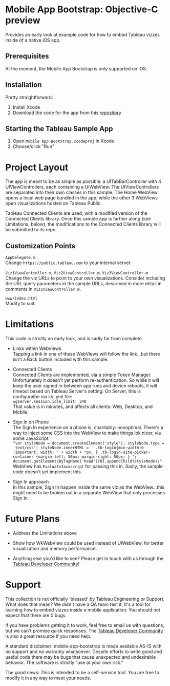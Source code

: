 # Mobile App Bootstrap: Objective-C preview

Provides an early look at example code for how to embed Tableau vizzes inside of a native iOS app.

## Prerequisites
At the moment, the Mobile App Bootstrap is only supported on iOS.

## Installation

Pretty straightforward:

1. Install Xcode
2. Download the code for the app from this [repository](https://github.com/tableau/mobile-app-bootstrap)

## Starting the Tableau Sample App

1. Open `Mobile App Bootstrap.xcodeproj` in Xcode
2. Choose/click "Run"

# Project Layout

The app is meant to be as simple as possible: a UITabBarController with 4 UIViewControllers, each containing a UIWebView. The UIViewControllers are separated into their own classes in this sample. The Home WebView opens a local web page bundled in the app, while the other 3 WebViews open visualizations hosted on Tableau Public.

Tableau Connected Clients are used, with a modified version of the Connected Clients library. Once this sample app is farther along (see Limitations, below), the modifications to the Connected Clients library will be submitted to its repo.

## Customization Points

`AppDelegate.m`  
Change `https://public.tableau.com` to your internal server.

`Viz1ViewController.m`, `Viz2ViewController.m`, `Viz3ViewController.m`  
Change the viz URLs to point to your own visualizations. Consider including the URL query parameters in the sample URLs, described in more detail in comments in `Viz1ViewController.m`.

`www/index.html`  
Modify to suit.

# Limitations

This code is strictly an early look, and is sadly far from complete.

* Links within WebViews  
Tapping a link in one of these WebViews will follow the link...but there isn't a Back button included with this sample.  

* Connected Clients  
Connected Clients are implemented, via a simple Token Manager. Unfortunately it doesn't yet perform re-authentication. So while it will keep the user signed in between app runs and device reboots, it will timeout based on Tableau Server's setting. On Server, this is configuralbe via its .yml file:  
`wgserver.session.idle_limit: 240`  
That value is in minutes, and affects all clients: Web, Desktop, and Mobile.

* Sign In on Phone  
The Sign In experience on a phone is, charitably: nonoptimal. There's a way to inject some CSS into the WebView to make things lok nicer, via some JavaScript:  
`"var styleNode = document.createElement('style'); styleNode.type = 'text/css'; styleNode.innerHTML = ' .tb-login{min-width:0 !important; width: " + width + "px; } .tb-login-site-picker-container {margin-left: 50px; margin-right: 50px; } '; document.getElementsByTagName('head')[0].appendChild(styleNode);"`  
WebView has `EvaluateJavascript` for passing this in. Sadly, the sample code doesn't yet implement this.

* Sign In approach  
In this sample, Sign In happen inside the same viz as the WebView...this might need to be broken out in a separate WebView that only processes Sign In.

# Future Plans

* Address the Limitations above

* Show how WkWebView could be used instead of UIWebView, for better visualization and memory performance.

* Anything else you'd like to see? Please get in touch with us through the [Tableau Developer Community](developer.tableau.com)!


# Support

This collection is not officially 'blessed' by Tableau Engineering or Support. What does that mean? We didn't have a QA team test it. It's a tool for learning how to embed vizzes inside a mobile application. You should not expect that there are 0 bugs.

If you have problems getting it to work, feel free to email us with questions, but we can't promise quick responses. The [Tableau Developer Community](developer.tableau.com) is also a great resource if you need help.

A standard disclaimer: mobile-app-bootstrap is made available AS-IS with no support and no warranty whatsoever. Despite efforts to write good and useful code there may be bugs that cause unexpected and undesirable behavior. The software is strictly “use at your own risk.”

The good news: This is intended to be a self-service tool. You are free to modify it in any way to meet your needs.


